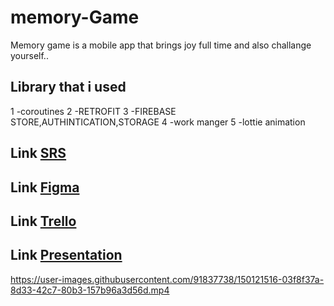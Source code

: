 # memory-Game

Memory game is a mobile app
that brings joy full time and also challange yourself..

## Library that i used

1 -coroutines
2 -RETROFIT
3 -FIREBASE STORE,AUTHINTICATION,STORAGE
4 -work manger
5 -lottie animation

## Link [SRS](https://onedrive.live.com/redir?resid=188DF20B494B669E!1716&authkey=!ADDJf7rCqvZbaOo&ithint=file%2cdocx&e=rNceib)
## Link [Figma](https://www.figma.com/file/TAQsF4TGqm1Z12vP3vNNWt/Untitled?node-id=0%3A1)
## Link [Trello](https://trello.com/b/1R39IaeV/memory-game)
## Link [Presentation](https://www.canva.com/design/DAE1p0pybPo/_ZjL6wOvADffrvQ77Q5iDg/edit)


https://user-images.githubusercontent.com/91837738/150121516-03f8f37a-8d33-42c7-80b3-157b96a3d56d.mp4



